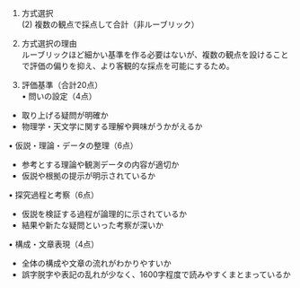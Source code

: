 1. 方式選択  
(2) 複数の観点で採点して合計（非ルーブリック）

2. 方式選択の理由  
ルーブリックほど細かい基準を作る必要はないが、複数の観点を設けることで評価の偏りを抑え、より客観的な採点を可能にするため。

3. 評価基準（合計20点）  
• 問いの設定（4点）  
  - 取り上げる疑問が明確か  
  - 物理学・天文学に関する理解や興味がうかがえるか  

• 仮説・理論・データの整理（6点）  
  - 参考とする理論や観測データの内容が適切か  
  - 仮説や根拠の提示が明示されているか  

• 探究過程と考察（6点）  
  - 仮説を検証する過程が論理的に示されているか  
  - 結果や新たな疑問といった考察が深いか  

• 構成・文章表現（4点）  
  - 全体の構成や文章の流れがわかりやすいか  
  - 誤字脱字や表記の乱れが少なく、1600字程度で読みやすくまとまっているか  